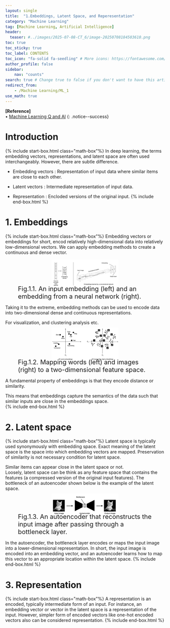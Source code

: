 ```yaml
---
layout: single
title:  "1.Embeddings, Latent Space, and Reperesentation"
category: "Machine Learning"
tag: [Machine Learning, Artificial Intelligence]
header:
  teaser: #../images/2025-07-08-CT_6/image-20250708184503610.png
toc: true
toc_sticky: true
toc_label: CONTENTS
toc_icon: "fa-solid fa-seedling" # More icons: https://fontawesome.com/v6/search?ic=free
author_profile: false
sidebar:
    nav: "counts"
search: true # Change true to false if you don't want to have this article be searched 
redirect_from:
    - /Machine Learning/ML_1
use_math: true
---
```


**[Reference]** <br>
$\bullet$ [Machine Learning Q and AI](https://sebastianraschka.com/books/ml-q-and-ai/#table-of-contents)
{: .notice--success}

# Introduction
{% include start-box.html class="math-box"%}
In deep learning, the terms embedding vectors, representations, and latent space are often used interchangeably. 
However, there are subtle difference. 

* Embedding vectors
: Representation of input data where similar items are close to each other. 

* Latent vectors
: Intermediate representation of input data. 

* Representation 
: Encloded versions of the original input. 
{% include end-box.html %}

# 1. Embeddings
{% include start-box.html class="math-box"%}
Embedding vectors or embeddings for short, encod relatively high-dimensional data into relatively low-dimensional vectors.
We can apply embedding methods to create a continuous and dense vector. 

<figure style="display: flex; flex-direction: column; align-items: center; margin-top: 0.5em; margin-bottom: 0.5em;">
  <img src="../images/2025-08-29-ML_1/image-20250829195714900.png" alt="An input embedding (left) and an embedding from a neural network (right)" 
       style="width: 50%; height: auto;">
   <figcaption style="font-size: 20px; margin-top: -0.5em;">
   Fig.1.1. An input embedding (left) and an embedding from a neural network (right).
   </figcaption>
</figure> 

Taking it to the extreme, embedding methods can be used to encode data into two-dimensional dense and continuous representations. 
<div class="indented-paragraph" markdown="1">
For visualization, and clustering analysis etc. 
</div>

<figure style="display: flex; flex-direction: column; align-items: center; margin-top: 0.5em; margin-bottom: 0.5em;">
  <img src="../images/2025-08-29-ML_1/image-20250829200451665.png" alt="Mapping words (left) and images (right) to a two-dimensional feature space" 
       style="width: 50%; height: auto;">
   <figcaption style="font-size: 20px; margin-top: -0.5em;">
   Fig.1.2. Mapping words (left) and images (right) to a two-dimensional feature space.
   </figcaption>
</figure> 

A fundamental property of embeddings is that they encode distance or similarity. 
<div class="indented-paragraph" markdown="1">
This means that embeddings capture the semantics of the data such that similar inputs are close in the embeddings space.
</div>
{% include end-box.html %}

# 2. Latent space
{% include start-box.html class="math-box"%}
Latent space is typically used synonymously with embedding space.
Exact meaning of the latent space is the space into which embedding vectors are mapped.
Preservation of similarity is not necessary condition for latent space.
<div class="indented-paragraph" markdown="1">
Similar items can appear close in the latent space or not. 
</div>
Loosely, latent space can be think as any feature space that contains the features (a compressed version of the original input features).
The bottleneck of an autoencoder shown below is the example of the latent space.

<figure style="display: flex; flex-direction: column; align-items: center; margin-top: 0.5em; margin-bottom: 0.5em;">
  <img src="../images/2025-08-29-ML_1/image-20250829202641773.png" alt="An autoencoder that reconstructs the input image after passing through a bottleneck layer" 
       style="width: 50%; height: auto;">
   <figcaption style="font-size: 20px; margin-top: -0.5em;">
   Fig.1.3. An autoencoder that reconstructs the input image after passing through a bottleneck layer.
   </figcaption>
</figure> 

In the autoencoder, the bottleneck layer encodes or maps the input image into a lower-dimensional representation. 
In short, the input image is encoded into an embedding vector, and an autoencoder learns how to map this vector to an appropriate location within the latent space.
{% include end-box.html %}

# 3. Representation 
{% include start-box.html class="math-box"%}
A representation is an encoded, typically intermediate form of an input.
For instance, an embedding vector or vector in the latent space is a representation of the input.
However, simpler form of encoded vectors like one-hot encoded vectors also can be considered representation. 
{% include end-box.html %}



